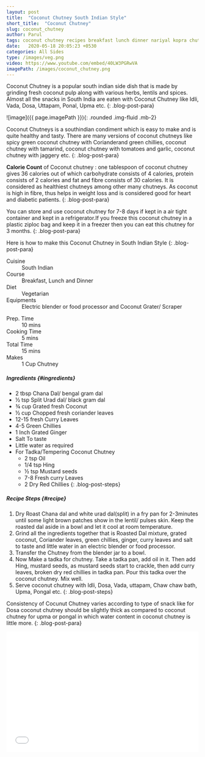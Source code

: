 ```yaml
---
layout: post
title:  "Coconut Chutney South Indian Style"
short_title:  "Coconut Chutney"
slug: coconut_chutney
author: Parul
tags: coconut chutney recipes breakfast lunch dinner nariyal kopra chutney southindian style foodyindianmom condiment healthy chutney mixed herbs spices how to make nariyal chutney calorie southindian style store 3months weightloss chutney green coconut chuney red coconut chutney spicy sour mildsweet idli vada dosa coconut chutney healthiest chutney 
date:   2020-05-18 20:05:23 +0530
categories: All Sides
type: /images/veg.png
video: https://www.youtube.com/embed/40LW3PGRwVA
imagePath: /images/coconut_chutney.png
---
```


Coconut Chutney is a popular south indian side dish that is made by grinding fresh coconut pulp along with various herbs, lentils and spices. Almost all the  snacks in South India are eaten with Coconut Chutney like Idli, Vada, Dosa, Uttapam, Ponal, Upma etc.
{: .blog-post-para}

![image]({{ page.imagePath }}){: .rounded .img-fluid .mb-2}

Coconut Chutneys is a southindian condiment which is  easy to make and is quite healthy and tasty. There are many versions of coconut chutneys like  spicy green coconut chutney with Corianderand green chillies, coconut chutney with tamarind, coconut chutney with tomatoes and garlic, coconut chutney with jaggery etc.
{: .blog-post-para}

**Calorie Count** of Coconut chutney : one tablespoon of coconut chutney gives 36 calories out of which carbohydrate consists of 4 calories, protein consists of 2 calories and fat and fibre consists of 30 calories. It is considered as healthiest chutneys among other many chutneys. As coconut is high in fibre, thus helps in weight loss and is considered  good for heart and diabetic patients.
{: .blog-post-para}

You can store and use  coconut chutney for 7-8 days if kept in a air tight container and kept in  a refrigerator.If you freeze this coconut chutney in a plastic ziploc bag and keep it in a freezer then you can eat this chutney for 3 months.
{: .blog-post-para}

Here is how to make this Coconut Chutney in South Indian Style
{: .blog-post-para}

<div class="row">
    <div class="col-md-6">
        <dl class="row">
            <dt class="col-sm-4">Cuisine</dt><dd class="col-sm-7">South Indian</dd>
            <dt class="col-sm-4">Course</dt><dd class="col-sm-7">Breakfast, Lunch and Dinner</dd>
            <dt class="col-sm-4">Diet</dt><dd class="col-sm-7">Vegetarian</dd>
            <dt class="col-sm-4">Equipments</dt><dd class="col-sm-7">Electric blender or food processor and Coconut Grater/ Scraper</dd>
        </dl>
    </div>
    <div class="col-md-6">
        <dl class="row">
            <dt class="col-sm-5">Prep. Time</dt><dd class="col-sm-7">10 mins</dd>
            <dt class="col-sm-5">Cooking Time</dt><dd class="col-sm-7">5 mins</dd>
            <dt class="col-sm-5">Total Time</dt><dd class="col-sm-7">15 mins</dd>
            <dt class="col-sm-5">Makes</dt><dd class="col-sm-7">1 Cup Chutney</dd>
        </dl>
    </div>
</div>

##### **Ingredients** {#ingredients}
- 2 tbsp Chana Dal/ bengal gram dal
- ½ tsp Split Urad dal/ black gram dal
- ¾ cup Grated fresh Coconut
- ½ cup Chopped fresh coriander leaves
- 12-15 fresh Curry Leaves
- 4-5 Green Chillies
- 1 Inch  Grated Ginger 
- Salt To taste
- Little water as required
- For Tadka/Tempering Coconut Chutney
    - 2 tsp Oil
    - 1/4 tsp Hing
    - ½ tsp Mustard seeds
    - 7-8 Fresh curry Leaves
    - 2 Dry Red Chillies
{: .blog-post-steps}

##### **Recipe Steps** {#recipe}
1. Dry Roast Chana dal and white urad dal(split) in a fry pan for 2-3minutes until some light brown patches show in the lentil/ pulses skin. Keep the roasted dal aside in a bowl and let it cool at room temperature.
1. Grind all the ingredients together that is Roasted Dal mixture, grated coconut, Coriander leaves, green chillies, ginger, curry leaves and salt to taste and little water in an electric blender or food processor.
1. Transfer the Chutney from the blender  jar to a bowl.
1. Now Make a tadka for chutney. Take a tadka pan, add oil in it. Then add Hing, mustard seeds, as mustard seeds start to crackle, then add curry leaves, broken dry red chillies in tadka pan. Pour this tadka over the coconut chutney. Mix well.
1. Serve coconut chutney with Idli, Dosa, Vada, uttapam, Chaw chaw bath, Upma, Pongal etc.
{: .blog-post-steps}

<i class="fas fa-lightbulb"></i> Consistency of Cocunut Chutney varies according to type of snack like for Dosa coconut chutney should be slightly thick as compared to coconut chutney for upma or pongal in which water content in coconut chutney  is little more.
{: .blog-post-para}

<div class="row" id="video">
    <div class="col-md-12">
        <div class="embed-responsive embed-responsive-16by9">
            <iframe width="100%" height="315" src="{{page.video}}" frameborder="0" allow="accelerometer; autoplay; encrypted-media; gyroscope; picture-in-picture" allowfullscreen></iframe>
        </div>
    </div>
</div>
<br>
